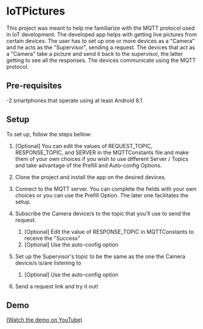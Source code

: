 # IoTPictures
This project was meant to help me familiarize with the MQTT protocol used in IoT development. The developed app helps with getting live pictures from certain devices. The user has to set up one or more devices as a "Camera" and he acts as the "Supervisor", sending a request. The devices that act as a "Camera" take a picture and send it back to the supervisor, the latter getting to see all the responses.
The devices communicate using the MQTT protocol.

## Pre-requisites
-2 smartphones that operate using at least Android 8.1 

## Setup
To set up, follow the steps bellow:

1. [Optional]  You can edit the values of REQUEST_TOPIC, RESPONSE_TOPIC, and SERVER in the MQTTConstants file and make them of your own choices if you wish to use different Server / Topics and take advantage of the Prefill and Auto-config Options.
 
2. Clone the project and install the app on the desired devices.

3. Connect to the MQTT server. You can complete the fields with your own choices or you can use the Prefill Option. The later one facilitates the setup.

4. Subscribe the Camera device/s to the topic that you'll use to send the request.
   1. [Optional] Edit the value of RESPONSE_TOPIC in MQTTConstants to receive the "Success"
   2. [Optional] Use the auto-config option
5. Set up the Supervisor's topic to be the same as the one the Camera device/s is/are listening to
   1. [Optional] Use the auto-config option
7.  Send a request link and try it out!
 
## Demo
[(Watch the demo on YouTube)][demo-yt]



[demo-yt]: https://youtu.be/tUxqvn9rjVo
